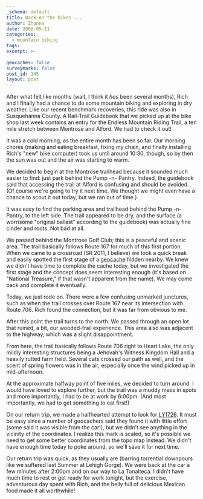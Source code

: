 ```yaml
---
_schema: default
title: Back on the bikes ...
author: Zhanna
date: 2008-05-11
categories:
  - mountain biking
tags:
excerpt: >- 
  
geocaches: false
surveymarks: false
post_id: 145
layout: post
---
```


After what felt like months (wait, I think it _has_ been several months), Rich and I finally had a chance to do some mountain biking and exploring in dry weather.  Like our recent benchmark recoveries, this ride was also in Susquehanna County.  A Rail-Trail Guidebook that we picked up at the bike shop last week contains an entry for the Endless Mountain Riding Trail, a ten mile stretch between Montrose and Alford.  We had to check it out!

It was a cold morning, as the entire month has been so far.  Our morning chores (making and eating breakfast, fixing my chain, and finally installing Rich's "new" bike computer) took us until around 10:30, though, so by then the sun was out and the air was starting to warm.  

We decided to begin at the Montrose trailhead because it sounded much easier to find: just park behind the Pump -n- Pantry.  Indeed, the guidebook said that accessing the trail at Alford is confusing and should be avoided.  (Of course we're going to try it next time.  We thought we might even have a chance to scout it out today, but we ran out of time.)

It was easy to find the parking area and trailhead behind the Pump -n- Pantry, to the left side.  The trail appeared to be dry, and the surface (a worrisome "original ballast" according to the guidebook) was actually fine cinder and roots.  Not bad at all.  

We passed behind the Montrose Golf Club; this is a peaceful and scenic area.  The trail basically follows Route 167 for much of this first portion.  When we came to a crossroad (SR 2011, I believe) we took a quick break and easily spotted the first stage of a [geocache](https://www.geocaching.com/geocache/GCP4NP) hidden nearby.  We knew we didn't have time to complete the cache today, but we investigated the first stage and the concept does seem interesting enough (it's based on "National Treasure," if that wasn't apparent from the name).  We may come back and complete it eventually.

Today, we just rode on.  There were a few confusing unmarked junctures, such as when the trail crosses over Route 167 near its intersection with Route 706.  Rich found the connection, but it was far from obvious to me.   

After this point the trail turns to the north.  We passed through an open lot that ruined, a bit, our wooded-trail experience.  This area also was adjacent to the highway, which was a slight disappointment.  

From here, the trail basically follows Route 706 right to Heart Lake, the only mildly interesting structures being a Jehovah's Witness Kingdom Hall and a heavily rutted farm field.  Several cats crossed our path as well, and the scent of spring flowers was in the air, especially once the wind picked up in mid-afternoon.  

At the approximate halfway point of five miles, we decided to turn around.  I would have loved to explore further, but the trail was a muddy mess in spots and more importantly, I had to be at work by 6:00pm.  (And most importantly, we had to get something to eat first!)  

On our return trip, we made a halfhearted attempt to look for [LY1726](https://www.ngs.noaa.gov/cgi-bin/ds_mark.prl?PidBox=ly1726).  It must be easy since a number of geocachers said they found it with little effort (some said it was visible from the car!), but we didn't see anything in the vicinity of the coordinates.  I realize this mark is scaled, so it's possible we need to get some better coordinates from the topo map instead.  We didn't have enough time today to poke around, so we'll save it for next time.

Our return trip was quick, as they usually are (barring torrential downpours like we suffered last Summer at Lehigh Gorge).  We were back at the car a few minutes after 2:00pm and on our way to La Tonalteca.  I didn't have much time to rest or get ready for work tonight, but the exercise, adventurous day spent with Rich, and the belly full of delicious Mexican food made it all worthwhile! 

